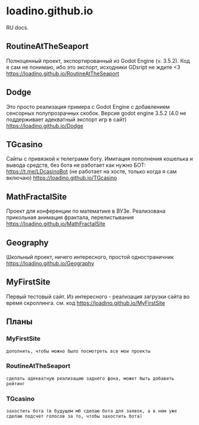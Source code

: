 # loadino.github.io

RU docs.

## RoutineAtTheSeaport

Полноценный проект, экспортированный из Godot Engine (v. 3.5.2). Код я сам не понимаю, ибо это экспорт, исходники GDsript не ждите <3
https://loadino.github.io/RoutineAtTheSeaport

## Dodge

Это просто реализация примера с Godot Engine с добавлением сенсорных полупрозрачных скобок.
Версия godot engine 3.5.2 (4.0 не поддерживает адекватный экспорт игр в сайт)
https://loadino.github.io/Dodge

## TGcasino

Сайты с привязкой к телеграмм боту. Имитация пополнения кошелька и вывода средств, без бота не работает как нужно
БОТ: https://t.me/LDcasinoBot (не работает на хосте, только когда я сам включаю)
https://loadino.github.io/TGcasino

## MathFractalSite

Проект для конференции по математике в ВУЗе. Реализована прикольная анимация фрактала, перелистывания
https://loadino.github.io/MathFractalSite

## Geography

Школьный проект, ничего интересного, простой одностраничник
https://loadino.github.io/Geography

## MyFirstSite

Первый тестовый сайт. Из интересного - реализация загрузки сайта во время скроллинга. см. код
https://loadino.github.io/MyFirstSite

## Планы

### MyFirstSite

    дополнить, чтобы можно было посмотреть все мои проекты

### RoutineAtTheSeaport

    сделать адекватную реализацию заднего фона, может быть добавить рейтинг

### TGcasino

    захостить бота (в будущем мб сделаю бота для заявок, а в нем уже сделаю подсчет голосов за то, чтобы захостить бота)
